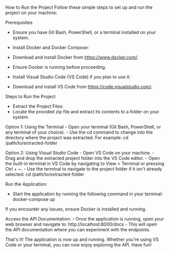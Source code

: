 How to Run the Project 
Follow these simple steps to set up and run the project on your machine: 

Prerequisites 
   - Ensure you have Git Bash, PowerShell, or a terminal installed on your system. 
   - Install Docker and Docker Compose: 
   - Download and install Docker from https://www.docker.com/. 
   - Ensure Docker is running before proceeding. 

   - Install Visual Studio Code (VS Code) if you plan to use it:  
   - Download and install VS Code from https://code.visualstudio.com/. 

Steps to Run the Project 
   - Extract the Project Files: 
   - Locate the provided zip file and extract its contents to a folder on your system. 

   Option 1: Using the Terminal 
      - Open your terminal (Git Bash, PowerShell, or any terminal of your choice). 
      - Use the cd command to change into the directory where the project was extracted. For example: cd /path/to/extracted-folder 
      
   Option 2: Using Visual Studio Code 
      - Open VS Code on your machine. 
      - Drag and drop the extracted project folder into the VS Code editor. 
      - Open the built-in terminal in VS Code by navigating to View > Terminal or pressing Ctrl + ~. 
      - Use the terminal to navigate to the project folder if it isn't already selected: cd /path/to/extracted-folder 
      
   Run the Application: 
   - Start the application by running the following command in your terminal: docker-compose up 
      
   If you encounter any issues, ensure Docker is installed and running. 

   Access the API Documentation: 
      - Once the application is running, open your web browser and navigate to: http://localhost:8000/docs 
      - This will open the API documentation where you can experiment with the endpoints. 

That's It! 
The application is now up and running. Whether you're using VS Code or your terminal, you can now enjoy exploring the API. Have fun! 